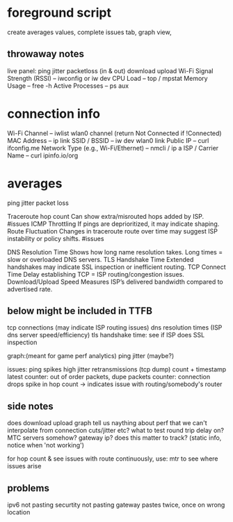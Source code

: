 # foreground script
create averages values, complete issues tab, graph view, 








## throwaway notes
live panel:
ping
jitter
packetloss (in & out)
download
upload
Wi-Fi Signal Strength (RSSI) – iwconfig or iw dev
CPU Load – top / mpstat
Memory Usage – free -h
Active Processes – ps aux


# connection info
Wi-Fi Channel – iwlist wlan0 channel (return Not Connected if !Connected)
MAC Address – ip link 
SSID / BSSID – iw dev wlan0 link
Public IP – curl ifconfig.me
Network Type (e.g., Wi-Fi/Ethernet) – nmcli / ip a
ISP / Carrier Name – curl ipinfo.io/org

# averages	
ping
jitter
packet loss

Traceroute hop count	Can show extra/misrouted hops added by ISP.
#issues
ICMP Throttling	If pings are deprioritized, it may indicate shaping.
Route Fluctuation	Changes in traceroute route over time may suggest ISP instability or policy shifts.
#issues

DNS Resolution Time	Shows how long name resolution takes. Long times = slow or overloaded DNS servers.
TLS Handshake Time	Extended handshakes may indicate SSL inspection or inefficient routing.
TCP Connect Time	Delay establishing TCP = ISP routing/congestion issues.
Download/Upload Speed	Measures ISP’s delivered bandwidth compared to advertised rate.

## below might be included in TTFB
tcp connections (may indicate ISP routing issues)
dns resolution times (ISP dns server speed/efficiency)
tls handshake time: see if ISP does SSL inspection 

graph:(meant for game perf analytics)
ping
jitter (maybe?)

issues:
ping spikes
high jitter
retransmissions (tcp dump) count + timestamp latest
counter: out of order packets, dupe packets
counter: connection drops
spike in hop count -> indicates issue with routing/somebody's router



## side notes
does download upload graph tell us naything about perf that we can't interpolate from connection cuts/jitter etc?
what to test round trip delay on? MTC servers somehow?
gateway ip? does this matter to track? (static info, notice when 'not working')

for hop count & see issues with route continuously, use: mtr to see where issues arise




## problems
ipv6 not pasting
securtity not pasting
gateway pastes twice, once on wrong location
